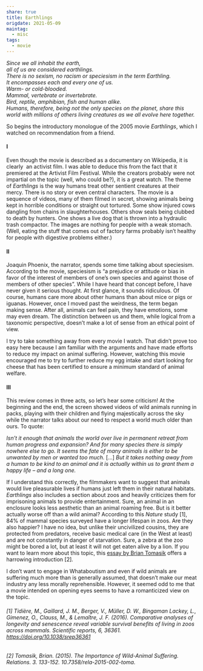 ```yaml
---
share: true
title: Earthlings
origdate: 2021-05-09
maintag:
  - misc
tags:
  - movie
---
```

_Since we all inhabit the earth,  
all of us are considered earthlings.  
There is no sexism, no racism or speciesism in the term Earthling.  
It encompasses each and every one of us.  
Warm- or cold-blooded.  
Mammal, vertebrate or invertebrate.  
Bird, reptile, amphibian, fish and human alike.  
Humans, therefore, being not the only species on the planet, share this world with millions of others living creatures as we all evolve here together._

So begins the introductory monologue of the 2005 movie _Earthlings_, which I watched on recommendation from a friend.

#### I

Even though the movie is described as a documentary on Wikipedia, it is clearly  an activist film. I was able to deduce this from the fact that it premiered at the Artivist Film Festival. While the creators probably were not impartial on the topic (well, who could be?), it is a great watch. The theme of _Earthlings_ is the way humans treat other sentient creatures at their mercy. There is no story or even central characters. The movie is a sequence of videos, many of them filmed in secret, showing animals being kept in horrible conditions or straight out tortured. Some show injured cows dangling from chains in slaughterhouses. Others show seals being clubbed to death by hunters. One shows a live dog that is thrown into a hydraulic trash compactor. The images are nothing for people with a weak stomach. (Well, eating the stuff that comes out of factory farms probably isn’t healthy for people with digestive problems either.)

#### II

Joaquin Phoenix, the narrator, spends some time talking about speciesism. According to the movie, speciesism is “a prejudice or attitude or bias in favor of the interest of members of one’s own species and against those of members of other species”. While I have heard that concept before, I have never given it serious thought. At first glance, it sounds ridiculous. Of course, humans care more about other humans than about mice or pigs or iguanas. However, once I moved past the weirdness, the term began making sense. After all, animals can feel pain, they have emotions, some may even dream. The distinction between us and them, while logical from a taxonomic perspective, doesn’t make a lot of sense from an ethical point of view.

I try to take something away from every movie I watch. That didn’t prove too easy here because I am familiar with the arguments and have made efforts to reduce my impact on animal suffering. However, watching this movie encouraged me to try to further reduce my egg intake and start looking for cheese that has been certified to ensure a minimum standard of animal welfare.

#### III

This review comes in three acts, so let’s hear some criticism! At the beginning and the end, the screen showed videos of wild animals running in packs, playing with their children and flying majestically across the sky while the narrator talks about our need to respect a world much older than ours. To quote:

_Isn’t it enough that animals the world over live in permanent retreat from human progress and expansion? And for many species there is simply nowhere else to go. It seems the fate of many animals is either to be unwanted by men or wanted too much._ […] _But it takes nothing away from a human to be kind to an animal and it is actually within us to grant them a happy life – and a long one._

If I understand this correctly, the filmmakers want to suggest that animals would live pleasurable lives if humans just left them in their natural habitats. _Earthlings_ also includes a section about zoos and heavily criticizes them for imprisoning animals to provide entertainment. Sure, an animal in an enclosure looks less aesthetic than an animal roaming free. But is it better actually worse off than a wild animal? According to this _Nature_ study [1], 84% of mammal species surveyed have a longer lifespan in zoos. Are they also happier? I have no idea, but unlike their uncivilized cousins, they are protected from predators, receive basic medical care (in the West at least) and are not constantly in danger of starvation. Sure, a zebra at the zoo might be bored a lot, but at least it will not get eaten alive by a lion. If you want to learn more about this topic, this [essay by Brian Tomasik](https://longtermrisk.org/the-importance-of-wild-animal-suffering/) offers a harrowing introduction [2].

I don’t want to engage in Whataboutism and even if wild animals are suffering much more than is generally assumed, that doesn’t make our meat industry any less morally reprehensible. However, it seemed odd to me that a movie intended on opening eyes seems to have a romanticized view on the topic.

###### [1] Tidière, M., Gaillard, J. M., Berger, V., Müller, D. W., Bingaman Lackey, L., Gimenez, O., Clauss, M., & Lemaître, J. F. (2016). Comparative analyses of longevity and senescence reveal variable survival benefits of living in zoos across mammals. _Scientific reports_, _6_, 36361. https://doi.org/10.1038/srep36361

###### [2] Tomasik, Brian. (2015). The Importance of Wild-Animal Suffering. Relations. 3. 133-152. 10.7358/rela-2015-002-toma.